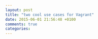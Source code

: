 ```yaml
---
layout: post
title: "two cool use cases for Vagrant"
date: 2015-06-01 21:56:48 +0100
comments: true
categories: 
---
```

